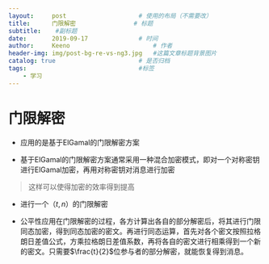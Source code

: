 ```yaml
---
layout:     post   				    # 使用的布局（不需要改）
title:      门限解密 				# 标题 
subtitle:    #副标题
date:       2019-09-17 				# 时间
author:     Keeno 						# 作者
header-img: img/post-bg-re-vs-ng3.jpg 	#这篇文章标题背景图片
catalog: true 						# 是否归档
tags:								#标签
    - 学习
---
```

# 门限解密

- 应用的是基于ElGamal的门限解密方案

- 基于ElGamal的门限解密方案通常采用一种混合加密模式，即对一个对称密钥进行ElGamal加密，再用对称密钥对消息进行加密
> 这样可以使得加密的效率得到提高

- 进行一个$（t , n）$的门限解密

- 公平性应用在门限解密的过程，各方计算出各自的部分解密后，将其进行门限同态加密，得到同态加密的密文。再进行同态运算，首先对各个密文按照拉格朗日差值公式，方乘拉格朗日差值系数，再将各自的密文进行相乘得到一个新的密文。只需要$\frac{t}{2}$位参与者的部分解密，就能恢复得到消息。
